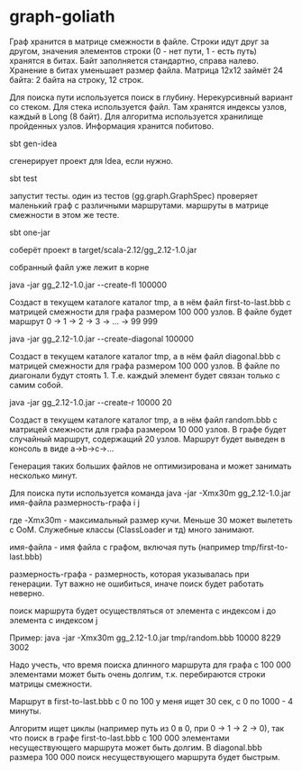 # graph-goliath

Граф хранится в матрице смежности в файле.
Строки идут друг за другом, значения элементов строки (0 - нет пути, 1 - есть путь) хранятся в битах.
Байт заполняется стандартно, справа налево.
Хранение в битах уменьшает размер файла. Матрица 12х12 займёт 24 байта: 2 байта на строку, 12 строк.

Для поиска пути используется поиск в глубину. Нерекурсивный вариант со стеком.
Для стека используется файл. Там хранятся индексы узлов, каждый в Long (8 байт).
Для алгоритма используется хранилище пройденных узлов. Информация хранится побитово.

sbt gen-idea

сгенерирует проект для Idea, если нужно.

sbt test

запустит тесты.
один из тестов (gg.graph.GraphSpec) проверяет маленький граф с различными маршрутами.
маршруты в матрице смежности в этом же тесте.

sbt one-jar

соберёт проект в target/scala-2.12/gg_2.12-1.0.jar

собранный файл уже лежит в корне

java -jar gg_2.12-1.0.jar --create-fl 100000

Создаст в текущем каталоге каталог tmp, а в нём файл first-to-last.bbb
с матрицей смежности для графа размером 100 000 узлов.
В файле будет маршрут 0 -> 1 -> 2 -> 3 -> ... -> 99 999

java -jar gg_2.12-1.0.jar --create-diagonal 100000

Создаст в текущем каталоге каталог tmp, а в нём файл diagonal.bbb
с матрицей смежности для графа размером 100 000 узлов.
В файле по диагонали будут стоять 1. Т.е. каждый элемент будет связан только с самим собой.

java -jar gg_2.12-1.0.jar --create-r 10000 20

Создаст в текущем каталоге каталог tmp, а в нём файл random.bbb
с матрицей смежности для графа размером 10 000 узлов. 
В графе будет случайный маршрут, содержащий 20 узлов.
Маршрут будет выведен в консоль в виде a->b->c->...

Генерация таких больших файлов не оптимизирована и может занимать несколько минут.

Для поиска пути используется команда
java -jar -Xmx30m gg_2.12-1.0.jar имя-файла размерность-графа i j

где
-Xmx30m - максимальный размер кучи. Меньше 30 может вылететь с OoM. Служебные классы (ClassLoader и тд) много занимают.

имя-файла - имя файла с графом, включая путь (например tmp/first-to-last.bbb)

размерность-графа - размерность, которая указывалась при генерации. Тут важно не ошибиться, иначе поиск будет работать неверно.

поиск маршрута будет осуществляться от элемента с индексом i до элемента с индексом j

Пример: java -jar -Xmx30m gg_2.12-1.0.jar tmp/random.bbb 10000 8229 3002

Надо учесть, что время поиска длинного маршрута для графа с 100 000 элементами
может быть очень долгим, т.к. перебираются строки матрицы смежности.

Маршрут в first-to-last.bbb с 0 по 100 у меня ищет 30 сек, с 0 по 1000 - 4 минуты.

Алгоритм ищет циклы (например путь из 0 в 0, при 0 -> 1 -> 2 -> 0),
так что поиск в графе first-to-last.bbb с 100 000 элементами несуществующего маршрута
может быть долгим. В diagonal.bbb размера 100 000 поиск несуществующего маршрута будет быстрым.
